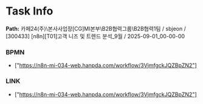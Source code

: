 # Task Info

**Path:** 카페24(주)\본사사업장\[CG]MI본부\B2B협력그룹\B2B협력1팀 / sbjeon / [300433] [n8n][T01]고객 니즈 및 트렌드 분석_9월 / 2025-09-01_00-00-00

### BPMN
- ["https://n8n-mi-034-web.hanpda.com/workflow/3VjmfgckJQZBpZN2"]

### LINK
- ["https://n8n-mi-034-web.hanpda.com/workflow/3VjmfgckJQZBpZN2"]

